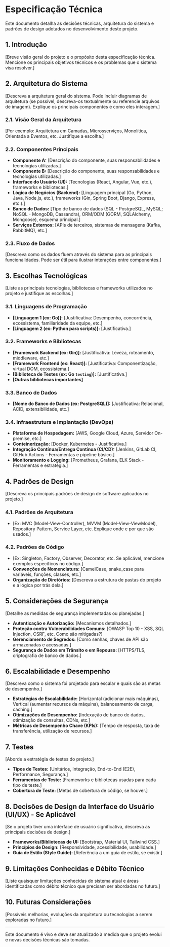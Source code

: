 # Especificação Técnica

Este documento detalha as decisões técnicas, arquitetura do sistema e padrões de design adotados no desenvolvimento deste projeto.

## 1. Introdução

[Breve visão geral do projeto e o propósito desta especificação técnica. Mencione os principais objetivos técnicos e os problemas que o sistema visa resolver.]

## 2. Arquitetura do Sistema

[Descreva a arquitetura geral do sistema. Pode incluir diagramas de arquitetura (se possível, descreva-os textualmente ou referencie arquivos de imagem). Explique os principais componentes e como eles interagem.]

### 2.1. Visão Geral da Arquitetura

[Por exemplo: Arquitetura em Camadas, Microsserviços, Monolítica, Orientada a Eventos, etc. Justifique a escolha.]

### 2.2. Componentes Principais

- **Componente A:** [Descrição do componente, suas responsabilidades e tecnologias utilizadas.]
- **Componente B:** [Descrição do componente, suas responsabilidades e tecnologias utilizadas.]
- **Interface do Usuário (UI):** [Tecnologias (React, Angular, Vue, etc.), frameworks e bibliotecas.]
- **Lógica de Negócios (Backend):** [Linguagem principal (Go, Python, Java, Node.js, etc.), frameworks (Gin, Spring Boot, Django, Express, etc.).]
- **Banco de Dados:** [Tipo de banco de dados (SQL - PostgreSQL, MySQL; NoSQL - MongoDB, Cassandra), ORM/ODM (GORM, SQLAlchemy, Mongoose), esquema principal.]
- **Serviços Externos:** [APIs de terceiros, sistemas de mensagens (Kafka, RabbitMQ), etc.]

### 2.3. Fluxo de Dados

[Descreva como os dados fluem através do sistema para as principais funcionalidades. Pode ser útil para ilustrar interações entre componentes.]

## 3. Escolhas Tecnológicas

[Liste as principais tecnologias, bibliotecas e frameworks utilizados no projeto e justifique as escolhas.]

### 3.1. Linguagens de Programação

- **[Linguagem 1 (ex: Go)]:** [Justificativa: Desempenho, concorrência, ecossistema, familiaridade da equipe, etc.]
- **[Linguagem 2 (ex: Python para scripts)]:** [Justificativa.]

### 3.2. Frameworks e Bibliotecas

- **[Framework Backend (ex: Gin)]:** [Justificativa: Leveza, roteamento, middleware, etc.]
- **[Framework Frontend (ex: React)]:** [Justificativa: Componentização, virtual DOM, ecossistema.]
- **[Biblioteca de Testes (ex: Go `testing`)]:** [Justificativa.]
- **[Outras bibliotecas importantes]**

### 3.3. Banco de Dados

- **[Nome do Banco de Dados (ex: PostgreSQL)]:** [Justificativa: Relacional, ACID, extensibilidade, etc.]

### 3.4. Infraestrutura e Implantação (DevOps)

- **Plataforma de Hospedagem:** [AWS, Google Cloud, Azure, Servidor On-premise, etc.]
- **Conteinerização:** [Docker, Kubernetes - Justificativa.]
- **Integração Contínua/Entrega Contínua (CI/CD):** [Jenkins, GitLab CI, GitHub Actions - Ferramentas e pipeline básico.]
- **Monitoramento e Logging:** [Prometheus, Grafana, ELK Stack - Ferramentas e estratégia.]

## 4. Padrões de Design

[Descreva os principais padrões de design de software aplicados no projeto.]

### 4.1. Padrões de Arquitetura

- [Ex: MVC (Model-View-Controller), MVVM (Model-View-ViewModel), Repository Pattern, Service Layer, etc. Explique onde e por que são usados.]

### 4.2. Padrões de Código

- [Ex: Singleton, Factory, Observer, Decorator, etc. Se aplicável, mencione exemplos específicos no código.]
- **Convenções de Nomenclatura:** [CamelCase, snake_case para variáveis, funções, classes, etc.]
- **Organização de Diretórios:** [Descreva a estrutura de pastas do projeto e a lógica por trás dela.]

## 5. Considerações de Segurança

[Detalhe as medidas de segurança implementadas ou planejadas.]

- **Autenticação e Autorização:** [Mecanismos detalhados.]
- **Proteção contra Vulnerabilidades Comuns:** [OWASP Top 10 - XSS, SQL Injection, CSRF, etc. Como são mitigadas?]
- **Gerenciamento de Segredos:** [Como senhas, chaves de API são armazenadas e acessadas.]
- **Segurança de Dados em Trânsito e em Repouso:** [HTTPS/TLS, criptografia de banco de dados.]

## 6. Escalabilidade e Desempenho

[Descreva como o sistema foi projetado para escalar e quais são as metas de desempenho.]

- **Estratégias de Escalabilidade:** [Horizontal (adicionar mais máquinas), Vertical (aumentar recursos da máquina), balanceamento de carga, caching.]
- **Otimizações de Desempenho:** [Indexação de banco de dados, otimização de consultas, CDNs, etc.]
- **Métricas de Desempenho Chave (KPIs):** [Tempo de resposta, taxa de transferência, utilização de recursos.]

## 7. Testes

[Aborde a estratégia de testes do projeto.]

- **Tipos de Testes:** [Unitários, Integração, End-to-End (E2E), Performance, Segurança.]
- **Ferramentas de Teste:** [Frameworks e bibliotecas usadas para cada tipo de teste.]
- **Cobertura de Teste:** [Metas de cobertura de código, se houver.]

## 8. Decisões de Design da Interface do Usuário (UI/UX) - Se Aplicável

[Se o projeto tiver uma interface de usuário significativa, descreva as principais decisões de design.]

- **Frameworks/Bibliotecas de UI:** [Bootstrap, Material UI, Tailwind CSS.]
- **Princípios de Design:** [Responsividade, acessibilidade, usabilidade.]
- **Guia de Estilo (Style Guide):** [Referência a um guia de estilo, se existir.]

## 9. Limitações Conhecidas e Débito Técnico

[Liste quaisquer limitações conhecidas do sistema atual e áreas identificadas como débito técnico que precisam ser abordadas no futuro.]

## 10. Futuras Considerações

[Possíveis melhorias, evoluções da arquitetura ou tecnologias a serem exploradas no futuro.]

---

Este documento é vivo e deve ser atualizado à medida que o projeto evolui e novas decisões técnicas são tomadas.
